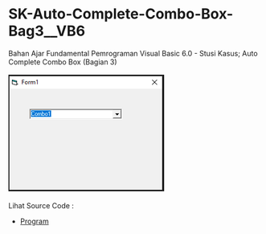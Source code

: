 # SK-Auto-Complete-Combo-Box-Bag3__VB6
Bahan Ajar Fundamental Pemrograman Visual Basic 6.0 - Stusi Kasus; Auto Complete Combo Box (Bagian 3)<br><br>
<img src="https://github.com/RizkyKhapidsyah/SK-Auto-Complete-Combo-Box-Bag3__VB6/blob/main/result/001.PNG"><br><br>
Lihat Source Code : <br>
- <a href="https://github.com/RizkyKhapidsyah/SK-Auto-Complete-Combo-Box-Bag3__VB6/blob/main/Form1.frm">Program</a>

